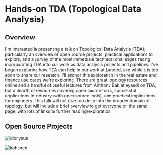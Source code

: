 # Hands-on TDA (Topological Data Analysis)

## Overview

I'm interested in presenting a talk on Topological Data Analysis (TDA); particularly an overview of open source projects,
practical applications to explore, and a survey of the most immediate technical challenges facing incorporating TDA into
our work as data analysis projects and pipelines.  I've begun exploring how TDA can help in our work at Landed, and while 
it is too soon to  share our research, I'll anchor this exploration in the real estate and finance use cases we're exploring.
There are great topology resources online and a handful of useful lectures from Anthony Bak at Ayasdi on TDA, but a dearth
of resources covering open source tools, successful applications in industry (with open source tools), and practical
implications for engineers.  This talk will not dive too deep into the broader domain of topology, but will include a 
brief overview to get everyone on the same page, with lots of links to further reading/exploration. 

## Open Source Projects

![dionysus](https://github.com/mrzv/dionysus)

![kohonen](https://github.com/lmjohns3/kohonen)



